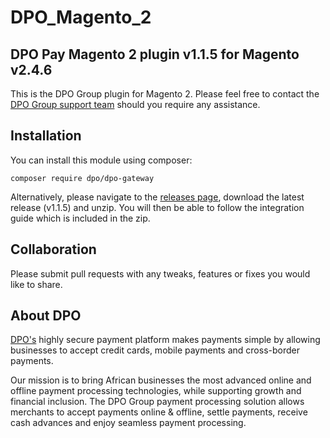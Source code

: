 # DPO_Magento_2
## DPO Pay Magento 2 plugin v1.1.5 for Magento v2.4.6

This is the DPO Group plugin for Magento 2. Please feel free to contact the [DPO Group support team](https://dpogroup.com/contact-us/) should you require any assistance.

## Installation

You can install this module using composer:

```console
composer require dpo/dpo-gateway
```

Alternatively, please navigate to the [releases page](https://github.com/DPO-Group/DPO_Magento_2/releases), download the latest release (v1.1.5) and unzip. You will then be able to follow the integration guide which is included in the zip.

## Collaboration

Please submit pull requests with any tweaks, features or fixes you would like to share.

## About DPO

[DPO's](https://dpogroup.com/) highly secure payment platform makes payments simple by allowing businesses to accept credit cards, mobile payments and cross-border payments.

Our mission is to bring African businesses the most advanced online and offline payment processing technologies, while supporting growth and financial inclusion. The DPO Group payment processing solution allows merchants to accept payments online & offline, settle payments, receive cash advances and enjoy seamless payment processing.
